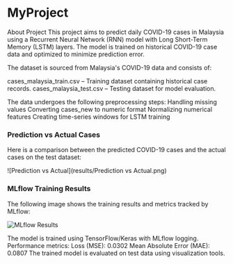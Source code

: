 # MyProject
About Project
This project aims to predict daily COVID-19 cases in Malaysia using a Recurrent Neural Network (RNN) model with Long Short-Term Memory (LSTM) layers. The model is trained on historical COVID-19 case data and optimized to minimize prediction error.

The dataset is sourced from Malaysia's COVID-19 data and consists of:

cases_malaysia_train.csv – Training dataset containing historical case records.
cases_malaysia_test.csv – Testing dataset for model evaluation.

The data undergoes the following preprocessing steps:
Handling missing values
Converting cases_new to numeric format
Normalizing numerical features
Creating time-series windows for LSTM training

### Prediction vs Actual Cases

Here is a comparison between the predicted COVID-19 cases and the actual cases on the test dataset:

![Prediction vs Actual](results/Prediction vs Actual.png)

### MLflow Training Results

The following image shows the training results and metrics tracked by MLflow:

![MLflow Results](MLflowresult.png)

The model is trained using TensorFlow/Keras with MLflow logging.
Performance metrics:
Loss (MSE): 0.0302
Mean Absolute Error (MAE): 0.0807
The trained model is evaluated on test data using visualization tools.